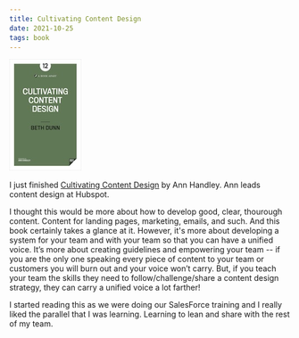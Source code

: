 ```yaml
---
title: Cultivating Content Design
date: 2021-10-25
tags: book
---
```

![Cultivating Content Design](./../../img/books/CultivatingContentDesign.jpg)

I just finished [Cultivating Content Design][] by Ann Handley. Ann leads content design at Hubspot.

I thought this would be more about how to develop good, clear, thourough content. Content for landing pages, marketing, emails, and such. And this book certainly takes a glance at it. However, it's more about developing a system for your team and with your team so that you can have a unified voice. It’s more about creating guidelines and empowering your team -- if you are the only one speaking every piece of content to your team or customers you will burn out and your voice won’t carry. But, if you teach your team the skills they need to follow/challenge/share a content design strategy, they can carry a unified voice a lot farther!

I started reading this as we were doing our SalesForce training and I really liked the parallel that I was learning. Learning to lean and share with the rest of my team.

[Cultivating Content Design]:https://abookapart.com/products/cultivating-content-design "Cultivating Content Design"
